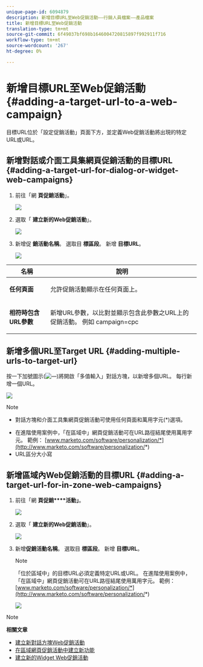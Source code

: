 ```yaml
---
unique-page-id: 6094879
description: 新增目標URL至Web促銷活動——行銷人員檔案——產品檔案
title: 新增目標URL至Web促銷活動
translation-type: tm+mt
source-git-commit: 6f49037bf698b1646004720815897f992911f716
workflow-type: tm+mt
source-wordcount: '267'
ht-degree: 0%

---
```



# 新增目標URL至Web促銷活動 {#adding-a-target-url-to-a-web-campaign}

目標URL位於「設定促銷活動」頁面下方，並定義Web促銷活動將出現的特定URL或URL。

## 新增對話或介面工具集網頁促銷活動的目標URL {#adding-a-target-url-for-dialog-or-widget-web-campaigns}

1. 前往「網 **頁促銷活動**」。

   ![](assets/web-campaigns-hand-5.jpg)

1. 選取「 **建立新的Web促銷活動**」。

   ![](assets/create-new-web-campaign-hand.jpg)

1. 新增促 **銷活動名稱**。 選取目 **標區段**。 新增 **目標URL**。

   ![](assets/set-web-campaign-hands.jpg)

<table> 
 <thead> 
  <tr> 
   <th colspan="1" rowspan="1">名稱</th> 
   <th colspan="1" rowspan="1">說明</th> 
  </tr> 
 </thead> 
 <tbody> 
  <tr> 
   <td colspan="1" rowspan="1"><strong>任何頁面</strong></td> 
   <td colspan="1" rowspan="1"><p>允許促銷活動顯示在任何頁面上。</p></td> 
  </tr> 
  <tr> 
   <td colspan="1" rowspan="1"><p><strong>相符時包含URL參數</strong></p></td> 
   <td colspan="1" rowspan="1">新增URL參數，以比對並顯示包含此參數之URL上的促銷活動。 例如 campaign=cpc</td> 
  </tr> 
 </tbody> 
</table>

## 新增多個URL至Target URL {#adding-multiple-urls-to-target-url}

按一下加號圖示(![—](assets/image2015-2-18-8-3a40-3a59.png))將開啟「多值輸入」對話方塊，以新增多個URL。 每行新增一個URL。

![](assets/image2015-2-23-18-3a15-3a57.png)

>[!NOTE]
>
>
>* 對話方塊和介面工具集網頁促銷活動可使用任何頁面和萬用字元(*)選項。
* 在進階使用案例中，「在區域中」網頁促銷活動可在URL路徑結尾使用萬用字元。 範例： [www.marketo.com/software/personalization/*](http://www.marketo.com/software/personalization/*)
* URL區分大小寫


## 新增區域內Web促銷活動的目標URL {#adding-a-target-url-for-in-zone-web-campaigns}

1. 前往「網 **頁促銷****活動」**。

   ![](assets/web-campaigns-hand-5.jpg)

1. 選取「 **建立新的Web促銷活動**」。

   ![](assets/create-new-web-campaign-hand.jpg)

1. 新增**促銷活動名稱**。 選取目 **標區段**。 新增 **目標URL**。

   >[!NOTE]
   「位於區域中」的目標URL必須定義特定URL或URL。 在進階使用案例中，「在區域中」網頁促銷活動可在URL路徑結尾使用萬用字元。 範例： [www.marketo.com/software/personalization/*](http://www.marketo.com/software/personalization/*)

   ![](assets/set-web-campaign-multiple-hands.jpg)

>[!NOTE]
**相關文章**
* [建立新對話方塊Web促銷活動](create-a-new-dialog-web-campaign.md)
* [在區域網頁促銷活動中建立新功能](create-a-new-in-zone-web-campaign.md)
* [建立新的Widget Web促銷活動](create-a-new-widget-web-campaign.md)

